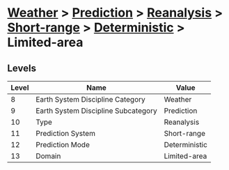 # [Weather](../../../../..) > [Prediction](../../../..) > [Reanalysis](../../..) > [Short-range](../..) > [Deterministic](..) > Limited-area

## Levels

| Level | Name | Value |
|-----|-----|-----|
| 8 | Earth System Discipline Category | Weather |
| 9 | Earth System Discipline Subcategory | Prediction |
| 10 | Type | Reanalysis |
| 11 | Prediction System | Short-range |
| 12 | Prediction Mode | Deterministic |
| 13 | Domain | Limited-area |
